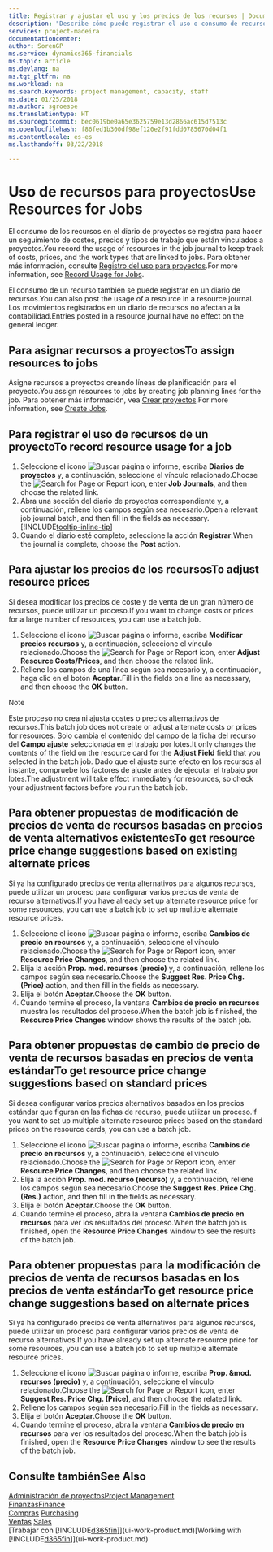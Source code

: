 ```yaml
---
title: Registrar y ajustar el uso y los precios de los recursos | Documentos de Microsoft
description: "Describe cómo puede registrar el uso o consumo de recursos asociados a un proyecto, para realizar el seguimiento y administrar costes, precios y tipos de trabajo."
services: project-madeira
documentationcenter: 
author: SorenGP
ms.service: dynamics365-financials
ms.topic: article
ms.devlang: na
ms.tgt_pltfrm: na
ms.workload: na
ms.search.keywords: project management, capacity, staff
ms.date: 01/25/2018
ms.author: sgroespe
ms.translationtype: HT
ms.sourcegitcommit: bec0619be0a65e3625759e13d2866ac615d7513c
ms.openlocfilehash: f86fed1b300df98ef120e2f91fdd0785670d04f1
ms.contentlocale: es-es
ms.lasthandoff: 03/22/2018

---
```

# <a name="use-resources-for-jobs"></a><span data-ttu-id="75ed8-103">Uso de recursos para proyectos</span><span class="sxs-lookup"><span data-stu-id="75ed8-103">Use Resources for Jobs</span></span>
<span data-ttu-id="75ed8-104">El consumo de los recursos en el diario de proyectos se registra para hacer un seguimiento de costes, precios y tipos de trabajo que están vinculados a proyectos.</span><span class="sxs-lookup"><span data-stu-id="75ed8-104">You record the usage of resources in the job journal to keep track of costs, prices, and the work types that are linked to jobs.</span></span> <span data-ttu-id="75ed8-105">Para obtener más información, consulte [Registro del uso para proyectos](projects-how-record-job-usage.md).</span><span class="sxs-lookup"><span data-stu-id="75ed8-105">For more information, see [Record Usage for Jobs](projects-how-record-job-usage.md).</span></span>

<span data-ttu-id="75ed8-106">El consumo de un recurso también se puede registrar en un diario de recursos.</span><span class="sxs-lookup"><span data-stu-id="75ed8-106">You can also post the usage of a resource in a resource journal.</span></span> <span data-ttu-id="75ed8-107">Los movimientos registrados en un diario de recursos no afectan a la contabilidad.</span><span class="sxs-lookup"><span data-stu-id="75ed8-107">Entries posted in a resource journal have no effect on the general ledger.</span></span>

## <a name="to-assign-resources-to-jobs"></a><span data-ttu-id="75ed8-108">Para asignar recursos a proyectos</span><span class="sxs-lookup"><span data-stu-id="75ed8-108">To assign resources to jobs</span></span>
<span data-ttu-id="75ed8-109">Asigne recursos a proyectos creando líneas de planificación para el proyecto.</span><span class="sxs-lookup"><span data-stu-id="75ed8-109">You assign resources to jobs by creating job planning lines for the job.</span></span> <span data-ttu-id="75ed8-110">Para obtener más información, vea [Crear proyectos](projects-how-create-jobs.md).</span><span class="sxs-lookup"><span data-stu-id="75ed8-110">For more information, see [Create Jobs](projects-how-create-jobs.md).</span></span>

## <a name="to-record-resource-usage-for-a-job"></a><span data-ttu-id="75ed8-111">Para registrar el uso de recursos de un proyecto</span><span class="sxs-lookup"><span data-stu-id="75ed8-111">To record resource usage for a job</span></span>
1. <span data-ttu-id="75ed8-112">Seleccione el icono ![Buscar página o informe](media/ui-search/search_small.png "icono Buscar página o informe"), escriba **Diarios de proyectos** y, a continuación, seleccione el vínculo relacionado.</span><span class="sxs-lookup"><span data-stu-id="75ed8-112">Choose the ![Search for Page or Report](media/ui-search/search_small.png "Search for Page or Report icon") icon, enter **Job Journals**, and then choose the related link.</span></span>
2. <span data-ttu-id="75ed8-113">Abra una sección del diario de proyectos correspondiente y, a continuación, rellene los campos según sea necesario.</span><span class="sxs-lookup"><span data-stu-id="75ed8-113">Open a relevant job journal batch, and then fill in the fields as necessary.</span></span> [!INCLUDE[tooltip-inline-tip](includes/tooltip-inline-tip_md.md)]
3. <span data-ttu-id="75ed8-114">Cuando el diario esté completo, seleccione la acción **Registrar**.</span><span class="sxs-lookup"><span data-stu-id="75ed8-114">When the journal is complete, choose the **Post** action.</span></span>

## <a name="to-adjust-resource-prices"></a><span data-ttu-id="75ed8-115">Para ajustar los precios de los recursos</span><span class="sxs-lookup"><span data-stu-id="75ed8-115">To adjust resource prices</span></span>
<span data-ttu-id="75ed8-116">Si desea modificar los precios de coste y de venta de un gran número de recursos, puede utilizar un proceso.</span><span class="sxs-lookup"><span data-stu-id="75ed8-116">If you want to change costs or prices for a large number of resources, you can use a batch job.</span></span>  

1. <span data-ttu-id="75ed8-117">Seleccione el icono ![Buscar página o informe](media/ui-search/search_small.png "icono Buscar página o informe"), escriba **Modificar precios recursos** y, a continuación, seleccione el vínculo relacionado.</span><span class="sxs-lookup"><span data-stu-id="75ed8-117">Choose the ![Search for Page or Report](media/ui-search/search_small.png "Search for Page or Report icon") icon, enter **Adjust Resource Costs/Prices**, and then choose the related link.</span></span>
2. <span data-ttu-id="75ed8-118">Rellene los campos de una línea según sea necesario y, a continuación, haga clic en el botón **Aceptar**.</span><span class="sxs-lookup"><span data-stu-id="75ed8-118">Fill in the fields on a line as necessary, and then choose the **OK** button.</span></span>

> [!NOTE]  
>   <span data-ttu-id="75ed8-119">Este proceso no crea ni ajusta costes o precios alternativos de recursos.</span><span class="sxs-lookup"><span data-stu-id="75ed8-119">This batch job does not create or adjust alternate costs or prices for resources.</span></span> <span data-ttu-id="75ed8-120">Solo cambia el contenido del campo de la ficha del recurso del **Campo ajuste** seleccionada en el trabajo por lotes.</span><span class="sxs-lookup"><span data-stu-id="75ed8-120">It only changes the contents of the field on the resource card for the **Adjust Field** field that you selected in the batch job.</span></span> <span data-ttu-id="75ed8-121">Dado que el ajuste surte efecto en los recursos al instante, compruebe los factores de ajuste antes de ejecutar el trabajo por lotes.</span><span class="sxs-lookup"><span data-stu-id="75ed8-121">The adjustment will take effect immediately for resources, so check your adjustment factors before you run the batch job.</span></span>

## <a name="to-get-resource-price-change-suggestions-based-on-existing-alternate-prices"></a><span data-ttu-id="75ed8-122">Para obtener propuestas de modificación de precios de venta de recursos basadas en precios de venta alternativos existentes</span><span class="sxs-lookup"><span data-stu-id="75ed8-122">To get resource price change suggestions based on existing alternate prices</span></span>
<span data-ttu-id="75ed8-123">Si ya ha configurado precios de venta alternativos para algunos recursos, puede utilizar un proceso para configurar varios precios de venta de recurso alternativos.</span><span class="sxs-lookup"><span data-stu-id="75ed8-123">If you have already set up alternate resource price for some resources, you can use a batch job to set up multiple alternate resource prices.</span></span>

1. <span data-ttu-id="75ed8-124">Seleccione el icono ![Buscar página o informe](media/ui-search/search_small.png "icono Buscar página o informe"), escriba **Cambios de precio en recursos** y, a continuación, seleccione el vínculo relacionado.</span><span class="sxs-lookup"><span data-stu-id="75ed8-124">Choose the ![Search for Page or Report](media/ui-search/search_small.png "Search for Page or Report icon") icon, enter **Resource Price Changes**, and then choose the related link.</span></span>
2. <span data-ttu-id="75ed8-125">Elija la acción **Prop. mod. recursos (precio)** y, a continuación, rellene los campos según sea necesario.</span><span class="sxs-lookup"><span data-stu-id="75ed8-125">Choose the **Suggest Res. Price Chg. (Price)** action, and then fill in the fields as necessary.</span></span>
3. <span data-ttu-id="75ed8-126">Elija el botón **Aceptar**.</span><span class="sxs-lookup"><span data-stu-id="75ed8-126">Choose the **OK** button.</span></span>  
4. <span data-ttu-id="75ed8-127">Cuando termine el proceso, la ventana **Cambios de precio en recursos** muestra los resultados del proceso.</span><span class="sxs-lookup"><span data-stu-id="75ed8-127">When the batch job is finished, the **Resource Price Changes** window shows the results of the batch job.</span></span>

## <a name="to-get-resource-price-change-suggestions-based-on-standard-prices"></a><span data-ttu-id="75ed8-128">Para obtener propuestas de cambio de precio de venta de recursos basadas en precios de venta estándar</span><span class="sxs-lookup"><span data-stu-id="75ed8-128">To get resource price change suggestions based on standard prices</span></span>
<span data-ttu-id="75ed8-129">Si desea configurar varios precios alternativos basados en los precios estándar que figuran en las fichas de recurso, puede utilizar un proceso.</span><span class="sxs-lookup"><span data-stu-id="75ed8-129">If you want to set up multiple alternate resource prices based on the standard prices on the resource cards, you can use a batch job.</span></span>  

1. <span data-ttu-id="75ed8-130">Seleccione el icono ![Buscar página o informe](media/ui-search/search_small.png "icono Buscar página o informe"), escriba **Cambios de precio en recursos** y, a continuación, seleccione el vínculo relacionado.</span><span class="sxs-lookup"><span data-stu-id="75ed8-130">Choose the ![Search for Page or Report](media/ui-search/search_small.png "Search for Page or Report icon") icon, enter **Resource Price Changes**, and then choose the related link.</span></span>
2. <span data-ttu-id="75ed8-131">Elija la acción **Prop. mod. recurso (recurso)** y, a continuación, rellene los campos según sea necesario.</span><span class="sxs-lookup"><span data-stu-id="75ed8-131">Choose the **Suggest Res. Price Chg. (Res.)** action, and then fill in the fields as necessary.</span></span>  
3. <span data-ttu-id="75ed8-132">Elija el botón **Aceptar**.</span><span class="sxs-lookup"><span data-stu-id="75ed8-132">Choose the **OK** button.</span></span>  
4. <span data-ttu-id="75ed8-133">Cuando termine el proceso, abra la ventana **Cambios de precio en recursos** para ver los resultados del proceso.</span><span class="sxs-lookup"><span data-stu-id="75ed8-133">When the batch job is finished, open the **Resource Price Changes** window to see the results of the batch job.</span></span>

## <a name="to-get-resource-price-change-suggestions-based-on-alternate-prices"></a><span data-ttu-id="75ed8-134">Para obtener propuestas para la modificación de precios de venta de recursos basadas en los precios de venta estándar</span><span class="sxs-lookup"><span data-stu-id="75ed8-134">To get resource price change suggestions based on alternate prices</span></span>
<span data-ttu-id="75ed8-135">Si ya ha configurado precios de venta alternativos para algunos recursos, puede utilizar un proceso para configurar varios precios de venta de recurso alternativos.</span><span class="sxs-lookup"><span data-stu-id="75ed8-135">If you have already set up alternate resource price for some resources, you can use a batch job to set up multiple alternate resource prices.</span></span>

1. <span data-ttu-id="75ed8-136">Seleccione el icono ![Buscar página o informe](media/ui-search/search_small.png "icono Buscar página o informe"), escriba **Prop. &mod. recursos (precio)** y, a continuación, seleccione el vínculo relacionado.</span><span class="sxs-lookup"><span data-stu-id="75ed8-136">Choose the ![Search for Page or Report](media/ui-search/search_small.png "Search for Page or Report icon") icon, enter **Suggest Res. Price Chg. (Price)**, and then choose the related link.</span></span>  
2. <span data-ttu-id="75ed8-137">Rellene los campos según sea necesario.</span><span class="sxs-lookup"><span data-stu-id="75ed8-137">Fill in the fields as necessary.</span></span>
3. <span data-ttu-id="75ed8-138">Elija el botón **Aceptar**.</span><span class="sxs-lookup"><span data-stu-id="75ed8-138">Choose the **OK** button.</span></span>  
4. <span data-ttu-id="75ed8-139">Cuando termine el proceso, abra la ventana **Cambios de precio en recursos** para ver los resultados del proceso.</span><span class="sxs-lookup"><span data-stu-id="75ed8-139">When the batch job is finished, open the **Resource Price Changes** window to see the results of the batch job.</span></span>

## <a name="see-also"></a><span data-ttu-id="75ed8-140">Consulte también</span><span class="sxs-lookup"><span data-stu-id="75ed8-140">See Also</span></span>
[<span data-ttu-id="75ed8-141">Administración de proyectos</span><span class="sxs-lookup"><span data-stu-id="75ed8-141">Project Management</span></span>](projects-manage-projects.md)  
[<span data-ttu-id="75ed8-142">Finanzas</span><span class="sxs-lookup"><span data-stu-id="75ed8-142">Finance</span></span>](finance.md)  
<span data-ttu-id="75ed8-143">[Compras](purchasing-manage-purchasing.md)       </span><span class="sxs-lookup"><span data-stu-id="75ed8-143">[Purchasing](purchasing-manage-purchasing.md)       </span></span>  
<span data-ttu-id="75ed8-144">[Ventas](sales-manage-sales.md)   </span><span class="sxs-lookup"><span data-stu-id="75ed8-144">[Sales](sales-manage-sales.md)   </span></span>  
<span data-ttu-id="75ed8-145">[Trabajar con [!INCLUDE[d365fin](includes/d365fin_md.md)]](ui-work-product.md)</span><span class="sxs-lookup"><span data-stu-id="75ed8-145">[Working with [!INCLUDE[d365fin](includes/d365fin_md.md)]](ui-work-product.md)</span></span>  

